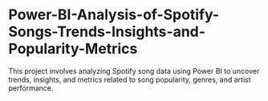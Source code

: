 # Power-BI-Analysis-of-Spotify-Songs-Trends-Insights-and-Popularity-Metrics
This project involves analyzing Spotify song data using Power BI to uncover trends, insights, and metrics related to song popularity, genres, and artist performance.
